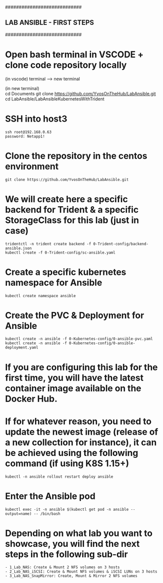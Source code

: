 ############################
## LAB ANSIBLE - FIRST STEPS
############################

# Open bash terminal in VSCODE + clone code repository locally
(in vscode) 
    terminal --> new terminal 

(in new terminal)  
    cd Documents
    git clone https://github.com/YvosOnTheHub/LabAnsible.git 
    cd LabAnsible/LabAnsibleKubernetesWithTrident

# SSH into host3
    ssh root@192.168.0.63
    password: Netapp1!

# Clone the repository in the centos environment
    git clone https://github.com/YvosOnTheHub/LabAnsible.git

# We will create here a specific backend for Trident & a specific StorageClass for this lab (just in case)
    tridentctl -n trident create backend -f 0-Trident-config/backend-ansible.json
    kubectl create -f 0-Trident-config/sc-ansible.yaml

# Create a specific kubernetes namespace for Ansible
    kubectl create namespace ansible

# Create the PVC & Deployment for Ansible
    kubectl create -n ansible -f 0-Kubernetes-config/0-ansible-pvc.yaml
    kubectl create -n ansible -f 0-Kubernetes-config/0-ansible-deployment.yaml

# If you are configuring this lab for the first time, you will have the latest container image available on the Docker Hub.
# If for whatever reason, you need to update the newest image (release of a new collection for instance), it can be achieved using the following command (if using K8S 1.15+)
    kubectl -n ansible rollout restart deploy ansible

# Enter the Ansible pod
    kubectl exec -it -n ansible $(kubectl get pod -n ansible --output=name) -- /bin/bash

# Depending on what lab you want to showcase, you will find the next steps in the following sub-dir
    - 1_Lab_NAS: Create & Mount 2 NFS volumes on 3 hosts
    - 2_Lab_NAS_iSCSI: Create & Mount NFS volumes & iSCSI LUNs on 3 hosts
    - 3_Lab_NAS_SnapMirror: Create, Mount & Mirror 2 NFS volumes